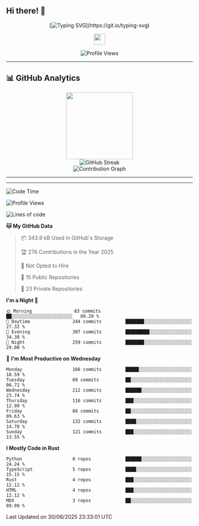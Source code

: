 ## Hi there! 👋

<div align="center">

<!-- Dynamic Typing Animation -->
[![Typing SVG](https://readme-typing-svg.herokuapp.com?font=Fira+Code&size=30&duration=3000&pause=1000&color=6366F1&center=true&vCenter=true&multiline=true&width=600&height=100&lines=Hello+%2C+I'm+Xindan+Zhang+%F0%9F%91%8B;)](https://git.io/typing-svg)

<!-- Animated Wave -->
<img src="https://raw.githubusercontent.com/MartinHeinz/MartinHeinz/master/wave.gif" width="30px" height="30px">

<!-- Profile Views Counter -->
![Profile Views](https://komarev.com/ghpvc/?username=XindanZhang&label=Profile%20views&color=6366f1&style=flat)

</div>

---


## 📊 GitHub Analytics

<div align="center">
  <img height="180em" src="https://github-readme-stats.vercel.app/api/top-langs/?username=XindanZhang&layout=compact&langs_count=8&theme=tokyonight&include_all_commits=true&count_private=true"/>
</div>

<div align="center">
  <img src="https://github-readme-streak-stats.herokuapp.com/?user=XindanZhang&theme=tokyonight" alt="GitHub Streak" />
</div>

<div align="center">
  <img src="https://github-readme-activity-graph.vercel.app/graph?username=XindanZhang&theme=tokyo-night&bg_color=1a1b27&color=70a5fd&line=70a5fd&point=c3e88d&area=true&hide_border=true" alt="Contribution Graph" />
</div>

---

---
<!--START_SECTION:waka-->
![Code Time](http://img.shields.io/badge/Code%20Time-0%20secs-blue)

![Profile Views](http://img.shields.io/badge/Profile%20Views-14-blue)

![Lines of code](https://img.shields.io/badge/From%20Hello%20World%20I%27ve%20Written-2.3%20million%20lines%20of%20code-blue)

**🐱 My GitHub Data** 

> 📦 343.9 kB Used in GitHub's Storage 
 > 
> 🏆 276 Contributions in the Year 2025
 > 
> 🚫 Not Opted to Hire
 > 
> 📜 15 Public Repositories 
 > 
> 🔑 23 Private Repositories 
 > 
**I'm a Night 🦉** 

```text
🌞 Morning                83 commits          ██░░░░░░░░░░░░░░░░░░░░░░░   09.29 % 
🌆 Daytime                244 commits         ███████░░░░░░░░░░░░░░░░░░   27.32 % 
🌃 Evening                307 commits         █████████░░░░░░░░░░░░░░░░   34.38 % 
🌙 Night                  259 commits         ███████░░░░░░░░░░░░░░░░░░   29.00 % 
```
📅 **I'm Most Productive on Wednesday** 

```text
Monday                   166 commits         █████░░░░░░░░░░░░░░░░░░░░   18.59 % 
Tuesday                  60 commits          ██░░░░░░░░░░░░░░░░░░░░░░░   06.72 % 
Wednesday                212 commits         ██████░░░░░░░░░░░░░░░░░░░   23.74 % 
Thursday                 116 commits         ███░░░░░░░░░░░░░░░░░░░░░░   12.99 % 
Friday                   86 commits          ██░░░░░░░░░░░░░░░░░░░░░░░   09.63 % 
Saturday                 132 commits         ████░░░░░░░░░░░░░░░░░░░░░   14.78 % 
Sunday                   121 commits         ███░░░░░░░░░░░░░░░░░░░░░░   13.55 % 
```

**I Mostly Code in Rust** 

```text
Python                   8 repos             ██████░░░░░░░░░░░░░░░░░░░   24.24 % 
TypeScript               5 repos             ████░░░░░░░░░░░░░░░░░░░░░   15.15 % 
Rust                     4 repos             ███░░░░░░░░░░░░░░░░░░░░░░   12.12 % 
HTML                     4 repos             ███░░░░░░░░░░░░░░░░░░░░░░   12.12 % 
MDX                      3 repos             ██░░░░░░░░░░░░░░░░░░░░░░░   09.09 % 
```




 Last Updated on 30/06/2025 23:33:01 UTC
<!--END_SECTION:waka-->
